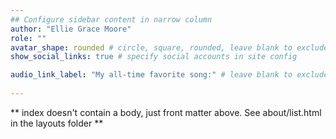 ```yaml
---
## Configure sidebar content in narrow column
author: "Ellie Grace Moore"
role: ""
avatar_shape: rounded # circle, square, rounded, leave blank to exclude
show_social_links: true # specify social accounts in site config

audio_link_label: "My all-time favorite song:" # leave blank to exclude
 
---
```


** index doesn't contain a body, just front matter above.
See about/list.html in the layouts folder **
